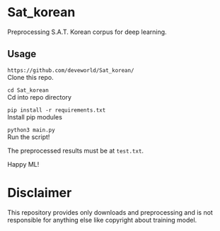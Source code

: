 # Sat_korean
Preprocessing S.A.T. Korean corpus for deep learning.

## Usage
`https://github.com/deveworld/Sat_korean/` \
Clone this repo.

`cd Sat_korean` \
Cd into repo directory

`pip install -r requirements.txt` \
Install pip modules

`python3 main.py` \
Run the script!

The preprocessed results must be at `test.txt`.

Happy ML!

# Disclaimer
This repository provides only downloads and preprocessing and is not responsible for anything else like copyright about training model.
